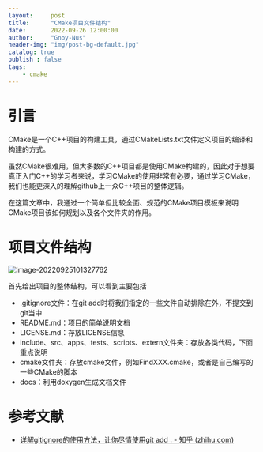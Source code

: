 ```yaml
---
layout:     post
title:      "CMake项目文件结构"
date:       2022-09-26 12:00:00
author:     "Gnoy-Nus"
header-img: "img/post-bg-default.jpg"
catalog: true
publish : false
tags:
    - cmake
---
```




# 引言

CMake是一个C++项目的构建工具，通过CMakeLists.txt文件定义项目的编译和构建的方式。

虽然CMake很难用，但大多数的C++项目都是使用CMake构建的，因此对于想要真正入门C++的学习者来说，学习CMake的使用非常有必要，通过学习CMake，我们也能更深入的理解github上一众C++项目的整体逻辑。

在这篇文章中，我通过一个简单但比较全面、规范的CMake项目模板来说明CMake项目该如何规划以及各个文件夹的作用。

# 项目文件结构

![image-20220925101327762](https://gnoy-nus.github.io/img/in-post/cmake_structure/imgs/image-20220925101327762.png)

首先给出项目的整体结构，可以看到主要包括

- .gitignore文件：在git add时将我们指定的一些文件自动排除在外，不提交到git当中
- README.md：项目的简单说明文档
- LICENSE.md：存放LICENSE信息
- include、src、apps、tests、scripts、extern文件夹：存放各类代码，下面重点说明
- cmake文件夹：存放cmake文件，例如FindXXX.cmake，或者是自己编写的一些CMake的脚本
- docs：利用doxygen生成文档文件

# 参考文献

- [详解gitignore的使用方法，让你尽情使用git add . - 知乎 (zhihu.com)](https://zhuanlan.zhihu.com/p/264995020)